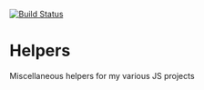 [![Build Status](https://travis-ci.com/adrenalin/helpers.js.svg?branch=master)](https://travis-ci.com/adrenalin/helpers.js)

Helpers
=======

Miscellaneous helpers for my various JS projects
